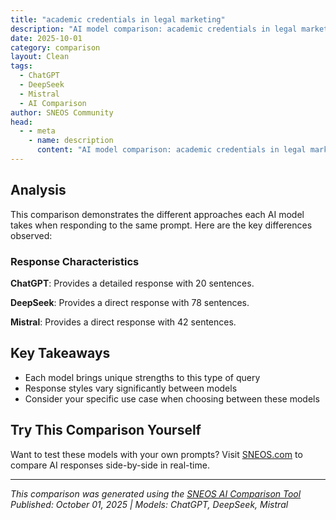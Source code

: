 ```yaml
---
title: "academic credentials in legal marketing"
description: "AI model comparison: academic credentials in legal marketing..."
date: 2025-10-01
category: comparison
layout: Clean
tags:
  - ChatGPT
  - DeepSeek
  - Mistral
  - AI Comparison
author: SNEOS Community
head:
  - - meta
    - name: description
      content: "AI model comparison: academic credentials in legal marketing..."
---
```


<ChatComparison
  title="academic credentials in legal marketing"
  prompt="academic credentials in legal marketing"
  :responses='{
    "ChatGPT": "Academic credentials in legal marketing typically refer to formal education, certifications, and training that equip individuals with knowledge and skills specific to marketing law firms, legal services, or related professional sectors. Here are some common academic credentials and educational pathways relevant to legal marketing:\n\n### 1. **Degrees**\n- **Bachelor\u2019s Degree**: Often in Marketing, Communications, Business Administration, or a related field. This provides foundational knowledge in marketing principles, consumer behavior, and strategic communication.\n- **Master\u2019s Degree (optional)**:\n  - **MBA with a focus on Marketing**: Prepares professionals for advanced roles by combining business acumen with marketing strategy.\n  - **Master\u2019s in Legal Marketing or Legal Management**: Some universities or specialized institutions offer programs focused on legal industry marketing.\n\n### 2. **Certifications**\n- **Certified Legal Marketing Professional (CLMP)**: Offered by the Legal Marketing Association (LMA), this credential is widely recognized in the industry and demonstrates expertise in legal marketing strategies, business development, and client relations.\n- **Digital Marketing Certifications**:\n  - Google Digital Marketing \u0026 E-commerce Certificate\n  - HubSpot Content Marketing Certification\n  - Hootsuite Social Media Marketing Certification\n  These certifications enhance skills in specific digital marketing areas, highly relevant to promoting legal services online.\n\n### 3. **Professional Development \u0026 Training**\n- **Legal Marketing Association (LMA)** Workshops and Conferences: These provide continuing education and networking opportunities specific to the legal marketing profession.\n- **Law Firm Marketing Courses**: Various online platforms (e.g., Coursera, LinkedIn Learning) offer courses tailored to marketing for professional services including legal firms.\n\n### 4. **Other Relevant Credentials**\n- **Juris Doctor (JD) with Marketing Experience**: Lawyers who also have marketing training can uniquely position themselves in legal marketing roles.\n- **Certificate in Professional Legal Marketing**: Short-term specialized programs designed to teach marketing tactics specifically for the legal field.\n\n### Summary\nFor someone pursuing a career in legal marketing, strong credentials often combine general marketing education with legal industry specialization, supplemented by recognized certifications like the CLMP. Continual learning through professional associations and digital marketing courses is also key to staying current in the evolving legal marketplace.\n\nIf you want, I can provide specific programs or resources to pursue these credentials.",
    "DeepSeek": "Of course. The field of legal marketing is a specialized niche that blends principles of marketing, business development, psychology, and a deep understanding of the legal industry\u0027s unique ethical and regulatory landscape.\n\nWhile there is no single, universal \u0022bar exam\u0022 for legal marketers, a robust set of academic credentials can significantly enhance your credibility, expertise, and career prospects.\n\nHere\u2019s a breakdown of academic credentials in legal marketing, categorized from foundational degrees to specialized certifications.\n\n---\n\n### 1. Foundational Academic Degrees\n\nThese are the traditional university degrees that form the bedrock of your knowledge.\n\n#### **A. Bachelor\u0027s Degrees**\nA bachelor\u0027s degree is typically the minimum requirement for most marketing roles. The most relevant majors include:\n\n*   **Marketing:** Provides a core understanding of market research, consumer behavior, branding, digital marketing, and strategic planning.\n*   **Communications / Public Relations:** Essential for content creation, media relations, crisis management, and effective messaging.\n*   **Journalism:** Excellent for developing strong writing and storytelling skills, crucial for content marketing and pitching.\n*   **Business Administration (BBA):** Offers a well-rounded view of business operations, finance, and management.\n*   **Psychology or Sociology:** Provides deep insights into what motivates clients, jurors, and even lawyers themselves\u2014invaluable for branding and business development.\n*   **English or Pre-Law:** Develops critical analysis, research, and persuasive writing skills.\n\n#### **B. Master\u0027s Degrees \u0026 MBAs**\nFor senior roles, leadership positions, or a significant competitive edge, a graduate degree is highly valuable.\n\n*   **Master of Business Administration (MBA):** An MBA, especially with a concentration in Marketing or Strategy, is the gold standard for understanding business fundamentals, financial acumen, and high-level strategic planning. It prepares you to speak the language of law firm management and partners.\n*   **Master\u0027s in Marketing or Integrated Marketing Communications:** Provides a deep, specialized dive into modern marketing theory, data analytics, and multi-channel campaign management.\n*   **Master of Law (LL.M.) for Non-Lawyers:** While rare, some programs offer business-focused LL.M. degrees that can provide an unparalleled understanding of the legal environment. More commonly, marketers might take individual law school courses (e.g., on legal ethics, torts, contracts) to build credibility.\n\n---\n\n### 2. Specialized Certifications \u0026 Credentials\n\nThese are shorter, highly-focused programs that demonstrate specific, up-to-date expertise. They are often more directly relevant to the day-to-day work of a legal marketer than a general degree.\n\n#### **A. Legal Marketing-Specific Certifications**\n\n*   **Legal Marketing Association (LMA) Certifications:** The LMA is the leading professional organization and offers the most recognized credentials in the field.\n    *   **LMA Certified Professional (LMACP):** This is the first and only broad-based certification specifically for legal marketing and business development professionals. It covers core competencies like marketing strategy, business development, communications, and **legal industry ethics**.\n    *   **LMA Fellows Program:** An advanced, year-long program for senior leaders focusing on strategic management and thought leadership.\n\n*   **College of Law Practice Management (COLPM):** While not a certification, being elected a **Fellow of the College** is a prestigious honor that recognizes sustained achievement and contribution to the improvement of law practice management, which includes marketing.\n\n#### **B. General Marketing \u0026 Digital Certifications**\n\nThese demonstrate proficiency in the tactical channels essential to modern marketing.\n\n*   **Google Analytics \u0026 Google Ads Certifications:** Proof of competency in measuring website performance and managing paid search campaigns.\n*   **HubSpot Content Marketing, Inbound Marketing, and Email Marketing Certifications:** Highly respected for expertise in content strategy and lead nurturing.\n*   **Facebook Blueprint (Meta Certified Professional):** For expertise in social media advertising on Meta platforms.\n*   **Professional Certified Marketer (PCM\u00AE) from the American Marketing Association (AMA):** A broader certification that validates comprehensive marketing knowledge.\n\n---\n\n### 3. The Critical Component: Understanding Legal Ethics\n\nThis is not a formal \u0022credential\u0022 in the traditional sense, but it is a non-negotiable area of expertise. In many ways, it\u0027s more important than a generic marketing certification.\n\n*   **American Bar Association (ABA) Model Rules of Professional Conduct:** Legal marketers **must** be intimately familiar with rules concerning:\n    *   **Rule 7.1: Communications Concerning a Lawyer\u0027s Services** (No false or misleading statements).\n    *   **Rule 7.2: Advertising** (Regulations on paying for referrals and ad content).\n    *   **Rule 7.3: Solicitation of Clients** (Direct contact with prospective clients).\n    *   **Rule 7.4: Communication of Fields of Practice \u0026 Specialization** (Regulations on claiming to be a \u0022specialist\u0022).\n*   **State Bar Rules:** Ethics rules can vary significantly by state. A competent legal marketer must understand the specific rules in every jurisdiction where their firm practices.\n\nDemonstrating this knowledge in an interview or on your resume is crucial. You can do this by mentioning specific training, citing the rules, or holding the **LMACP certification**, which tests this knowledge.\n\n---\n\n### How to Build and Present Your Credentials\n\n1.  **The Foundation:** Start with a relevant Bachelor\u0027s degree.\n2.  **Gain Experience:** Get a marketing role, preferably in a professional services environment.\n3.  **Specialize:** Pursue the **LMACP** certification to solidify your legal-specific expertise.\n4.  **Tactical Skills:** Add 1-2 digital marketing certifications (e.g., Google Analytics, HubSpot) to prove your technical chops.\n5.  **Advance:** For leadership tracks, consider an **MBA** or the **LMA Fellows** program.\n6.  **Continuing Education:** Always stay current through LMA webinars, ABA legal marketing conferences, and other industry-specific training.\n\n### Summary: The Ideal Credential Mix for a Senior Legal Marketer\n\nA highly competitive candidate would have:\n\n*   **Education:** MBA (Marketing Concentration) or Master\u0027s in Communications.\n*   **Legal-Specific Certification:** **LMA Certified Professional (LMACP)**.\n*   **Digital/Tactical Certifications:** Google Analytics Certification, HubSpot Content Marketing.\n*   **Demonstrable Knowledge:** Deep familiarity with ABA Model Rules 7.1-7.4.\n\nBy combining traditional academic foundations with specialized legal marketing credentials and a firm grasp of ethics, you position yourself as a strategic asset to any law firm.",
    "Mistral": "Academic credentials in legal marketing can be highly beneficial for professionals looking to specialize in promoting legal services. While there isn\u0027t a specific degree titled \u0022Legal Marketing,\u0022 there are several academic paths and certifications that can provide the necessary skills and knowledge. Here are some options:\n\n### Undergraduate Degrees\n1. **Bachelor of Arts (BA) or Bachelor of Science (BS) in Marketing**:\n   - **Coursework**: Principles of Marketing, Consumer Behavior, Market Research, Advertising, Public Relations, Digital Marketing.\n   - **Benefits**: Provides a strong foundation in marketing principles and strategies.\n\n2. **Bachelor of Arts (BA) or Bachelor of Science (BS) in Business Administration with a Marketing Concentration**:\n   - **Coursework**: Business Law, Marketing Management, Strategic Planning, Financial Management.\n   - **Benefits**: Offers a broader understanding of business operations along with marketing skills.\n\n### Graduate Degrees\n1. **Master of Business Administration (MBA) with a Marketing Concentration**:\n   - **Coursework**: Advanced Marketing Strategies, Brand Management, Market Analysis, International Marketing.\n   - **Benefits**: Provides advanced knowledge in marketing and business management, which can be applied to legal marketing.\n\n2. **Master of Science (MS) in Marketing**:\n   - **Coursework**: Marketing Analytics, Digital Marketing, Consumer Insights, Marketing Research.\n   - **Benefits**: Focuses specifically on marketing, offering in-depth knowledge and skills.\n\n### Certifications\n1. **Certified Legal Manager (CLM)**:\n   - **Provider**: Association of Legal Administrators (ALA).\n   - **Benefits**: Recognizes proficiency in legal management, including marketing and business development.\n\n2. **Certified Professional in Healthcare Quality (CPHQ)**:\n   - **Provider**: National Association for Healthcare Quality (NAHQ).\n   - **Benefits**: Useful for those in legal marketing within the healthcare sector.\n\n3. **Google Analytics Certification**:\n   - **Provider**: Google Skillshop.\n   - **Benefits**: Provides skills in data analysis and digital marketing, crucial for legal marketing strategies.\n\n4. **HubSpot Inbound Marketing Certification**:\n   - **Provider**: HubSpot Academy.\n   - **Benefits**: Focuses on inbound marketing strategies, which can be applied to legal marketing.\n\n### Continuing Education and Professional Development\n1. **Legal Marketing Association (LMA)**:\n   - **Benefits**: Offers workshops, webinars, and conferences specifically tailored to legal marketing professionals.\n\n2. **American Marketing Association (AMA)**:\n   - **Benefits**: Provides a wide range of resources, including courses, certifications, and networking opportunities.\n\n3. **Online Courses**:\n   - **Platforms**: Coursera, edX, Udemy.\n   - **Benefits**: Offers flexible learning options in various marketing disciplines.\n\n### Relevant Skills\n- **Digital Marketing**: SEO, SEM, social media marketing, email marketing.\n- **Content Marketing**: Blog writing, video production, podcasting.\n- **Market Research**: Surveys, focus groups, data analysis.\n- **Brand Management**: Brand strategy, brand identity, brand positioning.\n- **Public Relations**: Media relations, crisis management, event planning.\n\n### Practical Experience\n- **Internships**: In law firms, legal marketing agencies, or corporate legal departments.\n- **Volunteer Work**: With legal aid organizations or non-profits.\n- **Networking**: Attend legal marketing conferences, join professional associations, and participate in industry events.\n\nBy combining academic credentials with practical experience and continuous professional development, individuals can build a strong foundation for a successful career in legal marketing."
  }'
  published-date="22:18"
/>

## Analysis

This comparison demonstrates the different approaches each AI model takes when responding to the same prompt. Here are the key differences observed:

### Response Characteristics

**ChatGPT**: Provides a detailed response with 20 sentences. 

**DeepSeek**: Provides a direct response with 78 sentences. 

**Mistral**: Provides a direct response with 42 sentences. 

## Key Takeaways

- Each model brings unique strengths to this type of query
- Response styles vary significantly between models
- Consider your specific use case when choosing between these models

## Try This Comparison Yourself

Want to test these models with your own prompts? Visit [SNEOS.com](https://sneos.com) to compare AI responses side-by-side in real-time.

---

*This comparison was generated using the [SNEOS AI Comparison Tool](https://sneos.com)*
*Published: October 01, 2025 | Models: ChatGPT, DeepSeek, Mistral*
